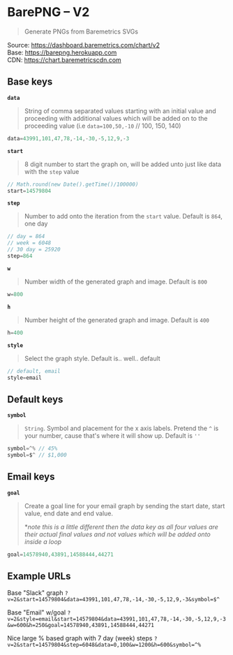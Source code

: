 # BarePNG – V2
> Generate PNGs from Baremetrics SVGs

Source: https://dashboard.baremetrics.com/chart/v2  
Base:   https://barepng.herokuapp.com  
CDN:    https://chart.baremetricscdn.com  

## Base keys
**`data`**
> String of comma separated values starting with an initial value and proceeding with additional values which will be added on to the proceeding value (i.e `data=100,50,-10` // 100, 150, 140)

```js
data=43991,101,47,78,-14,-30,-5,12,9,-3
```

**`start`**
> 8 digit number to start the graph on, will be added unto just like data with the `step` value 

```js
// Math.round(new Date().getTime()/100000)
start=14579804
```

**`step`**
> Number to add onto the iteration from the `start` value. Default is `864`, one day

```js
// day = 864
// week = 6048
// 30 day = 25920
step=864
```

**`w`**
> Number width of the generated graph and image. Default is `800`

```js
w=800
```

**`h`**
> Number height of the generated graph and image. Default is `400`

```js
h=400
```

**`style`**
> Select the graph style. Default is.. well.. default

```js
// default, email
style=email
```

## Default keys
**`symbol`**
> `String`. Symbol and placement for the x axis labels. Pretend the `^` is your number, cause that's where it will show up. Default is `''`

```js
symbol=^% // 45%
symbol=$^ // $1,000
```

## Email keys
**`goal`**
> Create a goal line for your email graph by sending the start date, start value, end date and end value. 
>  
> **note this is a little different then the data key as all four values are their actual final values and not values which will be added onto inside a loop*

```js
goal=14578940,43891,14588444,44271
```

## Example URLs
Base "Slack" graph
```?v=2&start=14579804&data=43991,101,47,78,-14,-30,-5,12,9,-3&symbol=$^```

Base "Email" w/goal
```?v=2&style=email&start=14579804&data=43991,101,47,78,-14,-30,-5,12,9,-3&w=600&h=250&goal=14578940,43891,14588444,44271```

Nice large % based graph with 7 day (week) steps
```?v=2&start=14579804&step=6048&data=0,100&w=1200&h=600&symbol=^%```
